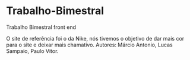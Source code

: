 # Trabalho-Bimestral
Trabalho Bimestral front end

O site de referência foi o da Nike, nós tivemos o objetivo de dar mais cor para o site e deixar mais chamativo.
Autores: Márcio Antonio, Lucas Sampaio, Paulo Vitor.
